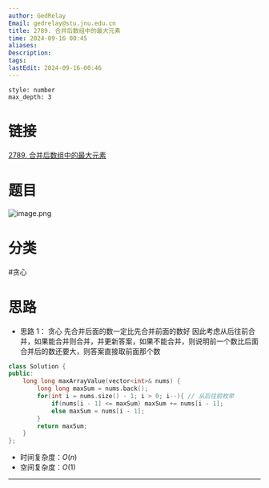 ```yaml
---
author: GedRelay
Email: gedrelay@stu.jnu.edu.cn
title: 2789. 合并后数组中的最大元素
time: 2024-09-16 00:45
aliases: 
Description: 
tags: 
lastEdit: 2024-09-16-00:46
---
```


```toc
style: number
max_depth: 3
```

# 链接
[2789. 合并后数组中的最大元素](https://leetcode.cn/problems/largest-element-in-an-array-after-merge-operations/) 

# 题目
![image.png](https://ged-pic-bed.oss-cn-guangzhou.aliyuncs.com/img/202409160045708.png)


# 分类
#贪心 

# 思路
- 思路 1：
贪心
先合并后面的数一定比先合并前面的数好
因此考虑从后往前合并，如果能合并则合并，并更新答案，如果不能合并，则说明前一个数比后面合并后的数还要大，则答案直接取前面那个数


```cpp
class Solution {
public:
    long long maxArrayValue(vector<int>& nums) {
        long long maxSum = nums.back();
        for(int i = nums.size() - 1; i > 0; i--){ // 从后往前枚举
            if(nums[i - 1] <= maxSum) maxSum += nums[i - 1];
            else maxSum = nums[i - 1];
        }
        return maxSum;
    }
};
```


- 时间复杂度：${O\left( n \right)  }$ 
- 空间复杂度：${O\left( 1 \right)  }$ 


---

